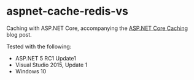 # aspnet-cache-redis-vs

Caching with ASP.NET Core, accompanying the [ASP.NET Core Caching](https://jeffogata.com/asp-net-core-caching/) blog post.

Tested with the following:
* ASP.NET 5 RC1 Update1
* Visual Studio 2015, Update 1
* Windows 10
